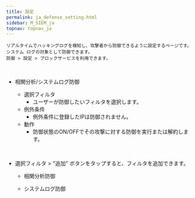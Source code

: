 ```yaml
---
title: 設定
permalink: ja_defense_setting.html
sidebar: M_SIEM_ja
topnav: topnav_ja
---
```


    リアルタイムでハッキングログを検知し、攻撃者から防御できるように設定するページです。
    システム ログの対象として防御できます。
    防御 > 設定 > ブロックサービスを利用できます。

<br />

- 相関分析/システムログ防御

  - 選択フィルタ
    - ユーザーが防御したいフィルタを選択します。
  - 例外条件
    - 例外条件に登録したIPは防御されません。
  - 動作
    - 防御状態のON/OFFでその攻撃に対する防御を実行または解約します。

<!-- [![image](/docs/images/Manual/siem/setting/01.png){: width="800" }](/docs/images/Manual/siem/setting/01.png){: target="_blank"}-->

<br />

- 選択フィルタ > "追加" ボタンをタップすると、フィルタを追加できます。

  - 相関分析防御
    <!-- [![image](/docs/images/Manual/siem/setting/02.png)](/docs/images/Manual/siem/setting/02.png){: target="_blank"}-->   

  - システムログ防御
    <!-- [![image](/docs/images/Manual/siem/setting/04.png)](/docs/images/Manual/siem/setting/04.png){: target="_blank"}-->


